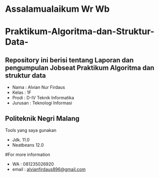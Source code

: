 # **Assalamualaikum Wr Wb** 
# Praktikum-Algoritma-dan-Struktur-Data-

## **Repository ini berisi tentang Laporan dan pengumpulan Jobseat Praktikum Algoritma dan struktur data**

- Nama    : Alvian Nur Firdaus
- Kelas   : 1F
- Prodi   : D-IV Teknik Informatika
- Jurusan : Teknologi Informasi

## Politeknik Negri Malang

Tools yang saya gunakan
- Jdk. 11.0
- Neatbeans 12.0

#For more information
- WA : 081235026920
- email : alvianfirdaus896@gmail.com
